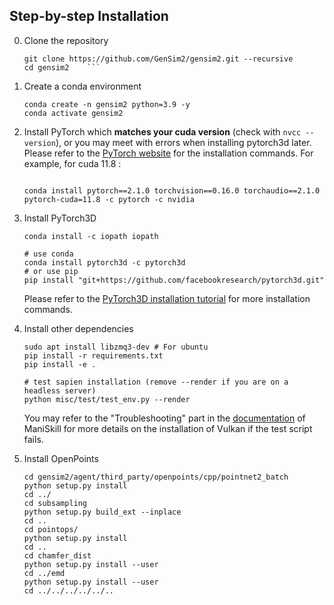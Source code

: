 ## Step-by-step Installation
0. Clone the repository
    ```shell
    git clone https://github.com/GenSim2/gensim2.git --recursive
    cd gensim2    ```
1. Create a conda environment
    ```shell
    conda create -n gensim2 python=3.9 -y
    conda activate gensim2
    ```
2. Install PyTorch which **matches your cuda version** (check with `nvcc --version`), or you may meet with errors when installing pytorch3d later. Please refer to the [PyTorch website](https://pytorch.org/get-started/locally/) for the installation commands. For example, for cuda 11.8 :
    ```shell

    conda install pytorch==2.1.0 torchvision==0.16.0 torchaudio==2.1.0 pytorch-cuda=11.8 -c pytorch -c nvidia
    ```
3. Install PyTorch3D
    ```shell
    conda install -c iopath iopath

    # use conda
    conda install pytorch3d -c pytorch3d
    # or use pip
    pip install "git+https://github.com/facebookresearch/pytorch3d.git"
    ```
    Please refer to the [PyTorch3D installation tutorial](https://github.com/facebookresearch/pytorch3d/blob/main/INSTALL.md) for more installation commands.

    

1. Install other dependencies
    ```shell
    sudo apt install libzmq3-dev # For ubuntu
    pip install -r requirements.txt
    pip install -e .

    # test sapien installation (remove --render if you are on a headless server)
    python misc/test/test_env.py --render
    ```
    You may refer to the "Troubleshooting" part in the [documentation](https://maniskill.readthedocs.io/en/latest/user_guide/getting_started/installation.html) of ManiSkill for more details on the installation of Vulkan if the test script fails.
2. Install OpenPoints
    ```shell
    cd gensim2/agent/third_party/openpoints/cpp/pointnet2_batch
    python setup.py install
    cd ../
    cd subsampling
    python setup.py build_ext --inplace
    cd ..
    cd pointops/
    python setup.py install
    cd ..
    cd chamfer_dist
    python setup.py install --user
    cd ../emd
    python setup.py install --user
    cd ../../../../../..
    ```
